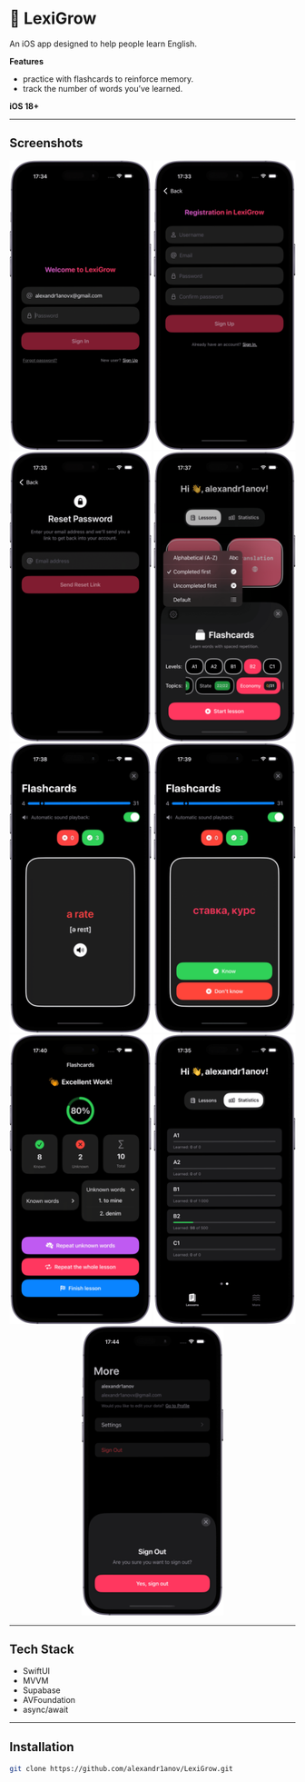 #  LexiGrow

An iOS app designed to help people learn English.  

**Features**  
- practice with flashcards to reinforce memory.  
- track the number of words you’ve learned.

**iOS 18+**  

---

## Screenshots
<p align="center">
   <img src="./Screenshots/LogIn.png" width="250" />
   <img src="./Screenshots/Registration.png" width="250" />
   <img src="./Screenshots/ResetPassword.png" width="250" />
   <img src="./Screenshots/LessonSetup.png" width="250" />
   <img src="./Screenshots/Card_Original.png" width="250" />
   <img src="./Screenshots/Card_Translation.png" width="250" />
   <img src="./Screenshots/LessonSummary.png" width="250" />
   <img src="./Screenshots/Statistics.png" width="250" />
   <img src="./Screenshots/MoreScreen.png" width="250" />
</p>

---

## Tech Stack  
- SwiftUI
- MVVM
- Supabase
- AVFoundation
- async/await

---

## Installation  

   ```bash
   git clone https://github.com/alexandr1anov/LexiGrow.git
